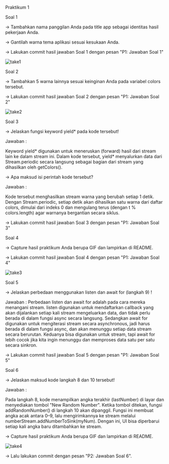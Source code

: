 
Praktikum 1

Soal 1

-> Tambahkan nama panggilan Anda pada title app sebagai identitas hasil pekerjaan Anda.

-> Gantilah warna tema aplikasi sesuai kesukaan Anda.

-> Lakukan commit hasil jawaban Soal 1 dengan pesan "P1: Jawaban Soal 1"

![take1](./images/p1s1.png)

Soal 2

-> Tambahkan 5 warna lainnya sesuai keinginan Anda pada variabel colors tersebut.

-> Lakukan commit hasil jawaban Soal 2 dengan pesan "P1: Jawaban Soal 2"

![take2](./images/p1s2.png)


Soal 3

-> Jelaskan fungsi keyword yield* pada kode tersebut!

Jawaban :

Keyword yield* digunakan untuk meneruskan (forward) hasil dari stream lain ke dalam stream ini. Dalam kode tersebut, yield* menyalurkan data dari Stream.periodic secara langsung sebagai bagian dari stream yang dihasilkan oleh getColors().

-> Apa maksud isi perintah kode tersebut?

Jawaban :

Kode tersebut menghasilkan stream warna yang berubah setiap 1 detik. Dengan Stream.periodic, setiap detik akan dihasilkan satu warna dari daftar colors, dimulai dari indeks 0 dan mengulang terus (dengan t % colors.length) agar warnanya bergantian secara siklus.

-> Lakukan commit hasil jawaban Soal 3 dengan pesan "P1: Jawaban Soal 3"

Soal 4

-> Capture hasil praktikum Anda berupa GIF dan lampirkan di README.

-> Lakukan commit hasil jawaban Soal 4 dengan pesan "P1: Jawaban Soal 4"

![take3](./images/p1s4.gif)


Soal 5

-> Jelaskan perbedaan menggunakan listen dan await for (langkah 9) !

Jawaban :
Perbedaan listen dan await for adalah pada cara mereka menangani stream. listen digunakan untuk mendaftarkan callback yang akan dijalankan setiap kali stream mengeluarkan data, dan tidak perlu berada di dalam fungsi async secara langsung. Sedangkan await for digunakan untuk mengiterasi stream secara asynchronous, jadi harus berada di dalam fungsi async, dan akan menunggu setiap data stream secara berurutan. Keduanya bisa digunakan untuk stream, tapi await for lebih cocok jika kita ingin menunggu dan memproses data satu per satu secara sinkron.

-> Lakukan commit hasil jawaban Soal 5 dengan pesan "P1: Jawaban Soal 5"


Soal 6

-> Jelaskan maksud kode langkah 8 dan 10 tersebut!

Jawaban :

Pada langkah 8, kode menampilkan angka terakhir (lastNumber) di layar dan menyediakan tombol "New Random Number". Ketika tombol ditekan, fungsi addRandomNumber() di langkah 10 akan dipanggil. Fungsi ini membuat angka acak antara 0–9, lalu mengirimkannya ke stream melalui numberStream.addNumberToSink(myNum). Dengan ini, UI bisa diperbarui setiap kali angka baru ditambahkan ke stream.

-> Capture hasil praktikum Anda berupa GIF dan lampirkan di README.

![take4](./images/p2s6.gif)

-> Lalu lakukan commit dengan pesan "P2: Jawaban Soal 6".